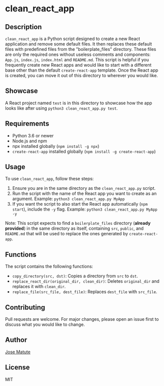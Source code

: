 # clean_react_app

## Description

`clean_react_app` is a Python script designed to create a new React application and remove some default files. It then replaces these default files with predefined files from the "boilerplate_files" directory. These files are only the required ones without useless comments and components: `App.js`, `index.js`, `index.html` and `README.md`. This script is helpful if you frequently create new React apps and would like to start with a different base other than the default `create-react-app` template. Once the React app is created, you can move it out of this directory to wherever you would like.

## Showcase

A React project named `test` is in this directory to showcase how the app looks like after using `python3 clean_react_app.py test`.

## Requirements

-   Python 3.6 or newer
-   Node.js and npm
-   npx installed globally (`npm install -g npx`)
-   `create-react-app` installed globally (`npm install -g create-react-app`)

## Usage

To use `clean_react_app`, follow these steps:

1. Ensure you are in the same directory as the `clean_react_app.py` script.
2. Run the script with the name of the React app you want to create as an argument. Example: `python3 clean_react_app.py MyApp`
3. If you want the script to also start the React app automatically (`npm start`), include the `-y` flag. Example: `python3 clean_react_app.py MyApp -y`

Note: This script expects to find a `boilerplate_files` directory (**already provided**) in the same directory as itself, containing `src`, `public`, and `README.md` that will be used to replace the ones generated by `create-react-app`.

## Functions

The script contains the following functions:

-   `copy_directory(src, dst)`: Copies a directory from `src` to `dst`.
-   `replace_react_dir(original_dir, clean_dir)`: Deletes `original_dir` and replaces it with `clean_dir`.
-   `replace_file(src_file, dest_file)`: Replaces `dest_file` with `src_file`.

## Contributing

Pull requests are welcome. For major changes, please open an issue first to discuss what you would like to change.

## Author

[Jose Matute](https://www.linkedin.com/in/jose-e-matute-garcia-780032214/)

## License

MIT
